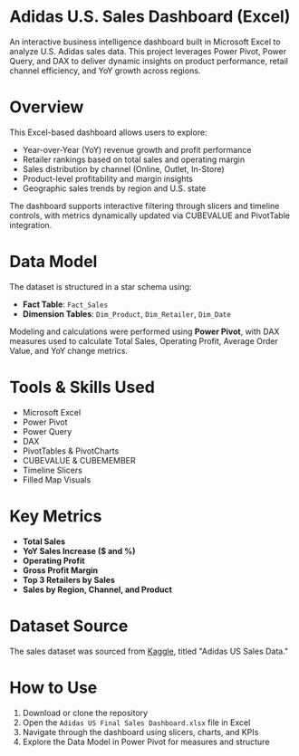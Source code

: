 # Adidas U.S. Sales Dashboard (Excel)

An interactive business intelligence dashboard built in Microsoft Excel to analyze U.S. Adidas sales data. This project leverages Power Pivot, Power Query, and DAX to deliver dynamic insights on product performance, retail channel efficiency, and YoY growth across regions.

# Overview

This Excel-based dashboard allows users to explore:

- Year-over-Year (YoY) revenue growth and profit performance
- Retailer rankings based on total sales and operating margin
- Sales distribution by channel (Online, Outlet, In-Store)
- Product-level profitability and margin insights
- Geographic sales trends by region and U.S. state

The dashboard supports interactive filtering through slicers and timeline controls, with metrics dynamically updated via CUBEVALUE and PivotTable integration.

# Data Model

The dataset is structured in a star schema using:

- **Fact Table**: `Fact_Sales`  
- **Dimension Tables**: `Dim_Product`, `Dim_Retailer`, `Dim_Date`

Modeling and calculations were performed using **Power Pivot**, with DAX measures used to calculate Total Sales, Operating Profit, Average Order Value, and YoY change metrics.

# Tools & Skills Used

- Microsoft Excel  
- Power Pivot  
- Power Query  
- DAX  
- PivotTables & PivotCharts  
- CUBEVALUE & CUBEMEMBER  
- Timeline Slicers  
- Filled Map Visuals

# Key Metrics

- **Total Sales**  
- **YoY Sales Increase ($ and %)**  
- **Operating Profit**  
- **Gross Profit Margin**  
- **Top 3 Retailers by Sales**  
- **Sales by Region, Channel, and Product**

# Dataset Source

The sales dataset was sourced from [Kaggle](https://www.kaggle.com/datasets), titled "Adidas US Sales Data."

# How to Use

1. Download or clone the repository  
2. Open the `Adidas US Final Sales Dashboard.xlsx` file in Excel  
3. Navigate through the dashboard using slicers, charts, and KPIs  
4. Explore the Data Model in Power Pivot for measures and structure


